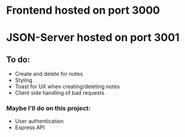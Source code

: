 # Frontend hosted on port 3000
# JSON-Server hosted on port 3001

## To do:
- Create and delete for notes
- Styling
- Toast for UX when creating/deleting notes
- Client side handling of bad requests

### Maybe I'll do on this project:
- User authentication
- Express API